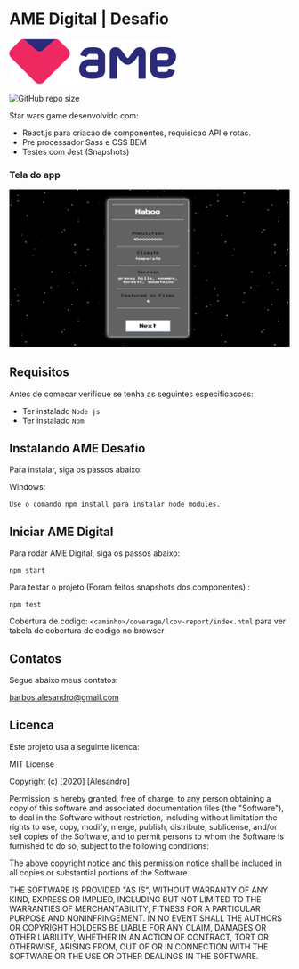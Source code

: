 # AME Digital | Desafio
![AME Digital](https://github.com/alesandrobarbosa/AME-Digital-Desafio/blob/master/src/view/img/ame-logo.png?raw=true)

![GitHub repo size](https://img.shields.io/github/languages/code-size/alesandrobarbosa/AME-Digital-Desafio)

Star wars game desenvolvido com:

<ul>
<li>React.js para criacao de componentes, requisicao API e rotas.</li>
<li>Pre processador Sass e CSS BEM </li>
<li>Testes com Jest (Snapshots)</li>
</ul>

### Tela do app
![App](https://github.com/alesandrobarbosa/AME-Digital-Desafio/blob/master/src/view/img/screenshots/page3.png?raw=true)

## Requisitos

Antes de comecar verifique se tenha as seguintes especificacoes:

* Ter instalado `Node js`
* Ter instalado `Npm`

## Instalando AME Desafio

Para instalar, siga os passos abaixo:

Windows:
```
Use o comando npm install para instalar node modules.
```

## Iniciar AME Digital

Para rodar AME Digital, siga os passos abaixo:

```
npm start
```

Para testar o projeto (Foram feitos snapshots dos componentes) :

```
npm test 
```

Cobertura de codigo:
`<caminho>/coverage/lcov-report/index.html` para ver tabela de cobertura de codigo no browser

## Contatos

Segue abaixo meus contatos:

barbos.alesandro@gmail.com


## Licenca

Este projeto usa a seguinte licenca:

MIT License

Copyright (c) [2020] [Alesandro]

Permission is hereby granted, free of charge, to any person obtaining a copy
of this software and associated documentation files (the "Software"), to deal
in the Software without restriction, including without limitation the rights
to use, copy, modify, merge, publish, distribute, sublicense, and/or sell
copies of the Software, and to permit persons to whom the Software is
furnished to do so, subject to the following conditions:

The above copyright notice and this permission notice shall be included in all
copies or substantial portions of the Software.

THE SOFTWARE IS PROVIDED "AS IS", WITHOUT WARRANTY OF ANY KIND, EXPRESS OR
IMPLIED, INCLUDING BUT NOT LIMITED TO THE WARRANTIES OF MERCHANTABILITY,
FITNESS FOR A PARTICULAR PURPOSE AND NONINFRINGEMENT. IN NO EVENT SHALL THE
AUTHORS OR COPYRIGHT HOLDERS BE LIABLE FOR ANY CLAIM, DAMAGES OR OTHER
LIABILITY, WHETHER IN AN ACTION OF CONTRACT, TORT OR OTHERWISE, ARISING FROM,
OUT OF OR IN CONNECTION WITH THE SOFTWARE OR THE USE OR OTHER DEALINGS IN THE
SOFTWARE.
